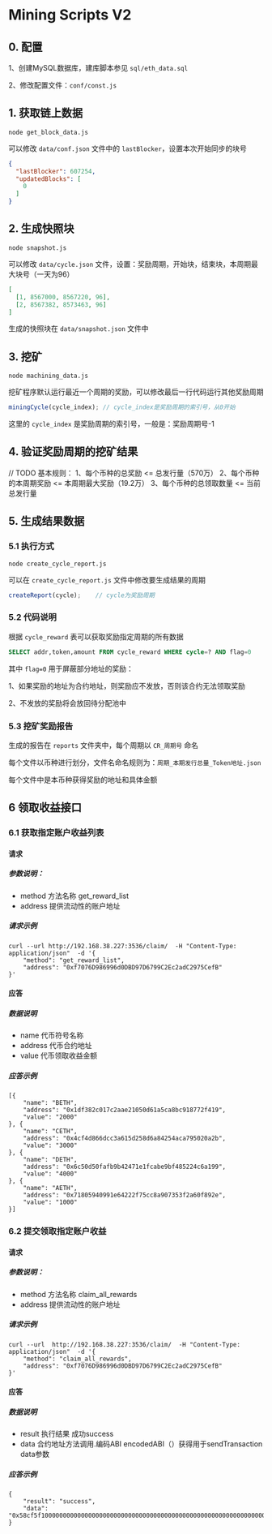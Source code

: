 # Mining Scripts V2



## 0. 配置

1、创建MySQL数据库，建库脚本参见 `sql/eth_data.sql`

2、修改配置文件：`conf/const.js`



## 1. 获取链上数据

```
node get_block_data.js
```



可以修改 `data/conf.json` 文件中的 `lastBlocker`，设置本次开始同步的块号

```json
{
  "lastBlocker": 607254,
  "updatedBlocks": [
    0
  ]
}
```



## 2. 生成快照块

```
node snapshot.js
```



可以修改 `data/cycle.json` 文件，设置：奖励周期，开始块，结束块，本周期最大块号（一天为96）

```json
[
  [1, 8567000, 8567220, 96],
  [2, 8567382, 8573463, 96]
]
```

生成的快照块在 `data/snapshot.json` 文件中



## 3. 挖矿

```
node machining_data.js
```



挖矿程序默认运行最近一个周期的奖励，可以修改最后一行代码运行其他奖励周期

```js
miningCycle(cycle_index); // cycle_index是奖励周期的索引号，从0开始
```

这里的 `cycle_index` 是奖励周期的索引号，一般是：奖励周期号-1



## 4. 验证奖励周期的挖矿结果

// TODO
基本规则：
1、每个币种的总奖励 <= 总发行量（570万）
2、每个币种的本周期奖励 <= 本周期最大奖励（19.2万）
3、每个币种的总领取数量 <= 当前总发行量



## 5. 生成结果数据

### 5.1 执行方式

```
node create_cycle_report.js
```



可以在 `create_cycle_report.js` 文件中修改要生成结果的周期

```js
createReport(cycle);	// cycle为奖励周期
```



### 5.2 代码说明

根据 `cycle_reward` 表可以获取奖励指定周期的所有数据

```sql
SELECT addr,token,amount FROM cycle_reward WHERE cycle=? AND flag=0
```

其中 `flag=0` 用于屏蔽部分地址的奖励：

1、如果奖励的地址为合约地址，则奖励应不发放，否则该合约无法领取奖励

2、不发放的奖励将会放回待分配池中



### 5.3 挖矿奖励报告

生成的报告在 `reports` 文件夹中，每个周期以 `CR_周期号` 命名

每个文件以币种进行划分，文件名命名规则为：`周期_本期发行总量_Token地址.json`

每个文件中是本币种获得奖励的地址和具体金额


## 6 领取收益接口

### 6.1 获取指定账户收益列表
#### 请求
##### 参数说明：
- method  方法名称 get_reward_list
- address 提供流动性的账户地址
##### 请求示例
```
curl --url http://192.168.38.227:3536/claim/  -H "Content-Type: application/json"  -d '{
	"method": "get_reward_list",
	"address": "0xf7076D986996d0DBD97D6799C2Ec2adC2975CefB"
}'
```
#### 应答
##### 数据说明
- name  代币符号名称
- address 代币合约地址
- value   代币领取收益金额
##### 应答示例
```
[{
	"name": "BETH",
	"address": "0x1df382c017c2aae21050d61a5ca8bc918772f419",
	"value": "2000"
}, {
	"name": "CETH",
	"address": "0x4cf4d866dcc3a615d258d6a84254aca795020a2b",
	"value": "3000"
}, {
	"name": "DETH",
	"address": "0x6c50d50fafb9b42471e1fcabe9bf485224c6a199",
	"value": "4000"
}, {
	"name": "AETH",
	"address": "0x71805940991e64222f75cc8a907353f2a60f892e",
	"value": "1000"
}]
```

### 6.2 提交领取指定账户收益
#### 请求
##### 参数说明：
- method  方法名称 claim_all_rewards
- address 提供流动性的账户地址
##### 请求示例
```
curl --url  http://192.168.38.227:3536/claim/  -H "Content-Type: application/json"  -d '{
	"method": "claim_all_rewards",
	"address": "0xf7076D986996d0DBD97D6799C2Ec2adC2975CefB"
}'
```

#### 应答
##### 数据说明
- result  执行结果 成功success
- data  合约地址方法调用.编码ABI encodedABI（）获得用于sendTransaction data参数
##### 应答示例
```
{
	"result": "success",
	"data": "0x58cf5f1000000000000000000000000000000000000000000000000000000000000007B"
}

```


